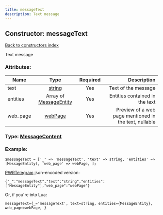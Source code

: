 ```yaml
---
title: messageText
description: Text message
---
```

## Constructor: messageText  
[Back to constructors index](index.md)



Text message

### Attributes:

| Name     |    Type       | Required | Description |
|----------|:-------------:|:--------:|------------:|
|text|[string](../types/string.md) | Yes|Text of the message|
|entities|Array of [MessageEntity](../constructors/MessageEntity.md) | Yes|Entities contained in the text|
|web\_page|[webPage](../types/webPage.md) | Yes|Preview of a web page mentioned in the text, nullable|



### Type: [MessageContent](../types/MessageContent.md)


### Example:

```
$messageText = ['_' => 'messageText', 'text' => string, 'entities' => [MessageEntity], 'web_page' => webPage, ];
```  

[PWRTelegram](https://pwrtelegram.xyz) json-encoded version:

```
{"_":"messageText","text":"string","entities":["MessageEntity"],"web_page":"webPage"}
```


Or, if you're into Lua:  


```
messageText={_='messageText', text=string, entities={MessageEntity}, web_page=webPage, }

```



